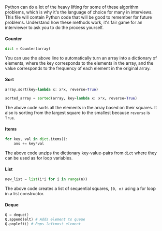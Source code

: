 Python can do a lot of the heavy lifting for some of these algorithm problems, which is why it's the language of choice for many in interviews. This file will contain Python code that will be good to remember for future problems. Understand how these methods work, it's fair game for an interviewer to ask you to do the process yourself.

#### Counter
```python
dict = Counter(array)
```
You can use the above line to automatically turn an array into a dictionary of elements, where the key corresponds to the elements in the array, and the value corresponds to the frequency of each element in the original array.

#### Sort
```python
array.sort(key=lambda x: x*x, reverse=True)

sorted_array = sorted(array, key=lambda x: x*x, reverse=True)
```
The above code sorts all the elements in the array based on their squares. It also is sorting from the largest square to the smallest because `reverse` is `True`.

#### Items
```python
for key, val in dict.items():
	ans += key*val
```
The above code unzips the dictionary key-value-pairs from `dict` where they can be used as for loop variables. 

#### List
```python
new_list = list(i*i for i in range(n))
```
The above code creates a list of sequential squares, `[0, n)` using a for loop in a list constructor. 

#### Deque 
```python
Q = deque()
Q.append(elt) # Adds element to queue
Q.popleft() # Pops leftmost element
```
